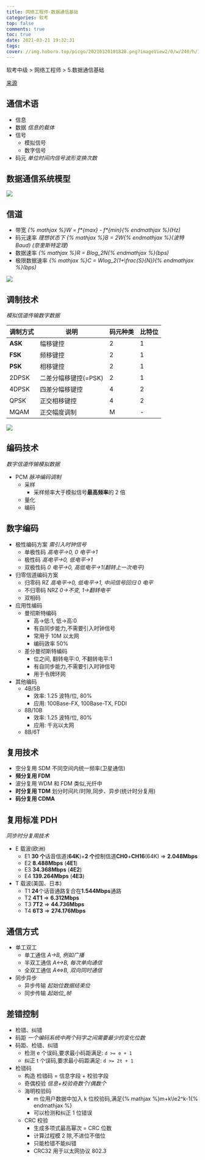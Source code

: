 ```yaml
---
title: 网络工程师-数据通信基础
categories: 软考
top: false
comments: true
toc: true
date: 2021-03-21 19:32:31
tags:
cover: //img.hoboro.top/picgo/20210320181828.png?imageView2/0/w/240/h/145
---
```


软考中级 > 网络工程师 > 5.数据通信基础

<!-- more -->

[来源](https://www.bilibili.com/video/BV18Z4y1A7Yk)

## 通信术语

- 信息
- 数据 _信息的载体_
- 信号
  - 模拟信号
  - 数字信号
- 码元 _单位时间内信号波形变换次数_

## 数据通信系统模型

![](//img.hoboro.top/picgo/20210321175803.png)

## 信道

- 带宽 _{% mathjax %}W = f*{max} - f*{min}{% endmathjax %}(Hz)_
- 码元速率 _理想状态下 {% mathjax %}B = 2W{% endmathjax %}(波特 Baud) (奈奎斯特定理)_
- 数据速率 _{% mathjax %}R = Blog_2N{% endmathjax %}(bps)_
- 极限数据速率 _{% mathjax %}C = Wlog_2(1+\frac{S}{N}){% endmathjax %}(bps)_

![](//img.hoboro.top/picgo/20210321175838.png)

## 调制技术

_模拟信道传输数字数据_

| 调制方式 | 说明                 | 码元种类 | 比特位 |
| -------- | -------------------- | -------- | ------ |
| **ASK**  | 幅移键控             | 2        | 1      |
| **FSK**  | 频移键控             | 2        | 1      |
| **PSK**  | 相移键控             | 2        | 1      |
| 2DPSK    | 二差分幅移键控(=PSK) | 2        | 1      |
| 4DPSK    | 四差分幅移键控       | 4        | 2      |
| QPSK     | 正交相移键控         | 4        | 2      |
| MQAM     | 正交幅度调制         | M        | -      |

![](//img.hoboro.top/picgo/20210321183820.png)

## 编码技术

_数字信道传输模拟数据_

- PCM _脉冲编码调制_
  - 采样
    - 采样频率大于模拟信号**最高频率**的 2 倍
  - 量化
  - 编码

## 数字编码

- 极性编码方案 _需引入时钟信号_
  - 单极性码 _高电平->0, 0 电平->1_
  - 极性码 _高电平->0, 低电平->1_
  - 双极性码 _0 电平->0, 高低电平->1(翻转上一次电平)_
- 归零信道编码方案
  - 归零码 RZ _高电平->0, 低电平->1, 中间信号回归 0 电平_
  - 不归零码 NRZ _0->不变, 1->翻转电平_
  - 双相码
- 应用性编码
  - 曼彻斯特编码
    - 高->低:1, 低->高:0
    - 有自同步能力,不需要引入时钟信号
    - 常用于 10M 以太网
    - 编码效率 50%
  - 差分曼彻斯特编码
    - 位之间, 翻转电平:0, 不翻转电平:1
    - 有自同步能力,不需要引入时钟信号
    - 用于令牌环网
- 其他编码
  - 4B/5B
    - 效率: 1.25 波特/位, 80%
    - 应用: 100Base-FX, 100Base-TX, FDDI
  - 8B/10B
    - 效率: 1.25 波特/位, 80%
    - 应用: 千兆以太网
  - 8B/6T

## 复用技术

- 空分复用 SDM 不同空间内统一频率(卫星通信)
- **频分复用 FDM**
- 波分复用 WDM 和 FDM 类似,光纤中
- **时分复用 TDM** 划分时间片/时隙,同步、异步(统计时分复用)
- **码分复用 CDMA**

## 复用标准 PDH

_同步时分复用技术_

- E 载波(欧洲)
  - E1 **30 个**话音信道(**64K**)+**2 个**控制信道**CH0**+**CH16**(64K) => **2.048Mbps**
  - E2 **8.488Mbps** (**4E1**)
  - E3 **34.368Mbps** (**4E2**)
  - E4 **139.264Mbps** (**4E3**)
- T 载波(美国、日本)
  - T1 **24**个话音通路复合在**1.544Mbps**通路
  - T2 **4T1** => **6.312Mbps**
  - T3 **7T2** => **44.736Mbps**
  - T4 **6T3** => **274.176Mbps**

## 通信方式

- 单工双工
  - 单工通信 _A->B, 例如广播_
  - 半双工通信 _A<->B, 每次单向通信_
  - 全双工通信 _A<=>B, 双向同时通信_
- 同步异步
  - 异步传输 _起始位*数据*结束位_
  - 同步传输 _起始位\_帧_

## 差错控制

- 检错、纠错
- 码距 _一个编码系统中两个码字之间需要最少的变化位数_
- 码距、检错、纠错
  - 检测 e 个误码,要求最小码距满足: `d >= e + 1`
  - 纠正 t 个误码,要求最小码距满足: `d >= 2t + 1`
- 检错码
  - 构造 检错码 = 信息字段 + 校验字段
  - 奇偶校验 _信息+校验奇数个/偶数个_
  - 海明校验码
    - m 位用户数据中加入 k 位校验码,满足{% mathjax %}m+k\le2^k-1{% endmathjax %}
    - 可以检测和纠正 1 位错误
  - CRC 校验
    - 生成多项式最高幂次 = CRC 位数
    - 计算过程模 2 除,不进位不借位
    - 只能检错不能纠错
    - CRC32 用于以太网协议 802.3
